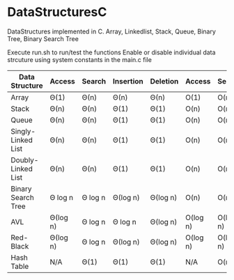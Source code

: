 # DataStructuresC
DataStructures implemented in C. 
Array, Linkedlist, Stack, Queue, Binary Tree, Binary Search Tree

Execute run.sh to run/test the functions
Enable or disable individual data strcuture using system constants in the main.c file


                                
|Data Structure|   Access  |   Search  |   Insertion  |   Deletion  |   Access  |   Search  |   Insertion  |   Deletion  |
|- |   -  |   -  |   -  |   -  |   -  |   -  |   -  |   -  |
|Array  |   Θ(1)  |   Θ(n)  |   Θ(n)  |   Θ(n)  |   O(1)  |   O(n)  |   O(n)  |   O(n)  |
|Stack  |   Θ(n)  |   Θ(n)  |   Θ(1)  |   Θ(1)  |   O(n)  |   O(n)  |   O(1)  |   O(1)  |
|Queue  |   Θ(n)  |   Θ(n)  |   Θ(1)  |   Θ(1)  |   O(n)  |   O(n)  |   O(1)  |   O(1)  |
|Singly-Linked List  |   Θ(n)  |   Θ(n)  |   Θ(1)  |   Θ(1)  |   O(n)  |   O(n)  |   O(1)  |   O(1)  |
|Doubly-Linked List  |   Θ(n)  |   Θ(n)  |   Θ(1)  |   Θ(1)  |   O(n)  |   O(n)  |   O(1)  |   O(1)  |
|Binary Search Tree  |   Θ log n  |   Θ log n  |   Θ(log n)  |   Θ(log n)  |   O(n)  |   O(n)  |   O(n)  |   O(n)  |
|AVL  |   Θ(log n)  |   Θ log n  |   Θ log n  |   Θ(log n)  |   O(log n)  |   O(log n)  |   O(log n)  |   O(log n)  |
|Red-Black  |   Θ(log n)  |   Θ log n  |   Θ(log n)  |   Θ(log n)  |   O(log n)  |   O(log n)  |   O(log n)  |   O(log n)  |
|Hash Table  |   N/A  |   Θ(1)  |   Θ(1)  |   Θ(1)  |   N/A  |   O(n)  |   O(n)  |   O(n)  |
